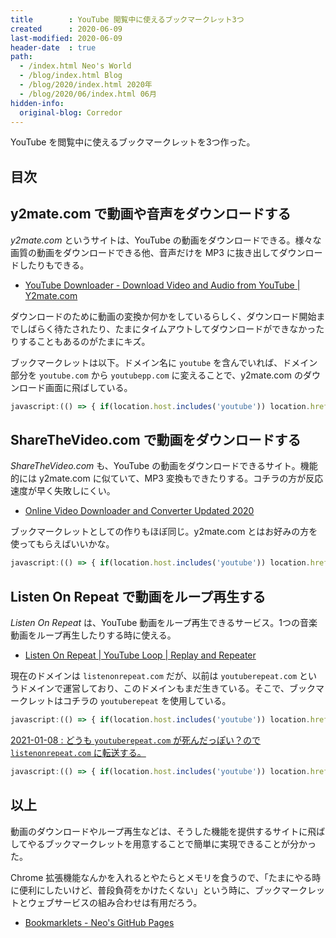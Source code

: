 ```yaml
---
title        : YouTube 閲覧中に使えるブックマークレット3つ
created      : 2020-06-09
last-modified: 2020-06-09
header-date  : true
path:
  - /index.html Neo's World
  - /blog/index.html Blog
  - /blog/2020/index.html 2020年
  - /blog/2020/06/index.html 06月
hidden-info:
  original-blog: Corredor
---
```


YouTube を閲覧中に使えるブックマークレットを3つ作った。

## 目次

## y2mate.com で動画や音声をダウンロードする

*y2mate.com* というサイトは、YouTube の動画をダウンロードできる。様々な画質の動画をダウンロードできる他、音声だけを MP3 に抜き出してダウンロードしたりもできる。

- [YouTube Downloader - Download Video and Audio from YouTube | Y2mate.com](https://www.y2mate.com/)

ダウンロードのために動画の変換か何かをしているらしく、ダウンロード開始までしばらく待たされたり、たまにタイムアウトしてダウンロードができなかったりすることもあるのがたまにキズ。

ブックマークレットは以下。ドメイン名に `youtube` を含んでいれば、ドメイン部分を `youtube.com` から `youtubepp.com` に変えることで、y2mate.com のダウンロード画面に飛ばしている。

```javascript
javascript:(() => { if(location.host.includes('youtube')) location.href = location.href.replace('youtube', 'youtubepp'); })();
```

## ShareTheVideo.com で動画をダウンロードする

*ShareTheVideo.com* も、YouTube の動画をダウンロードできるサイト。機能的には y2mate.com に似ていて、MP3 変換もできたりする。コチラの方が反応速度が早く失敗しにくい。

- [Online Video Downloader and Converter Updated 2020](https://www.savethevideo.com/)

ブックマークレットとしての作りもほぼ同じ。y2mate.com とはお好みの方を使ってもらえばいいかな。

```javascript
javascript:(() => { if(location.host.includes('youtube')) location.href = 'https://www.savethevideo.com/download?url=' + location.href; })();
```

## Listen On Repeat で動画をループ再生する

*Listen On Repeat* は、YouTube 動画をループ再生できるサービス。1つの音楽動画をループ再生したりする時に使える。

- [Listen On Repeat | YouTube Loop | Replay and Repeater](https://listenonrepeat.com/)

現在のドメインは `listenonrepeat.com` だが、以前は `youtuberepeat.com` というドメインで運営しており、このドメインもまだ生きている。そこで、ブックマークレットはコチラの `youtuberepeat` を使用している。

```javascript
javascript:(() => { if(location.host.includes('youtube')) location.href = location.href.replace('youtube', 'youtuberepeat'); })();
```

<ins class="ins-block">

2021-01-08 : どうも `youtuberepeat.com` が死んだっぽい？ので `listenonrepeat.com` に転送する。

</ins>

```javascript
javascript:(() => { if(location.host.includes('youtube')) location.href = location.href.replace('youtube', 'listenonrepeat'); })();
```

## 以上

動画のダウンロードやループ再生などは、そうした機能を提供するサイトに飛ばしてやるブックマークレットを用意することで簡単に実現できることが分かった。

Chrome 拡張機能なんかを入れるとやたらとメモリを食うので、「たまにやる時に便利にしたいけど、普段負荷をかけたくない」という時に、ブックマークレットとウェブサービスの組み合わせは有用だろう。

- [Bookmarklets - Neo's GitHub Pages](https://neos21.github.io/bookmarklets/)
